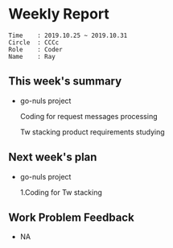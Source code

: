 # Weekly Report 
```
Time    : 2019.10.25 ~ 2019.10.31
Circle	: CCCc
Role    : Coder
Name    : Ray
```
## This week's summary

- go-nuls project 

  Coding for request messages processing

  Tw stacking product requirements studying

## Next week's plan
- go-nuls project 

  1.Coding for Tw stacking

## Work Problem Feedback

- NA

